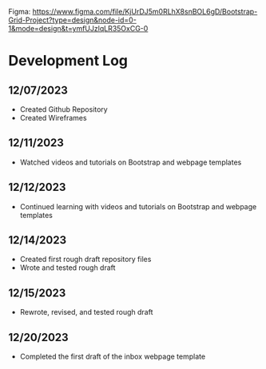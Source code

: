 Figma: https://www.figma.com/file/KjUrDJ5m0RLhX8snBOL6gD/Bootstrap-Grid-Project?type=design&node-id=0-1&mode=design&t=ymfUJzlqLR35OxCG-0


# Development Log

## 12/07/2023
- Created Github Repository
- Created Wireframes

## 12/11/2023
- Watched videos and tutorials on Bootstrap and webpage templates

## 12/12/2023
- Continued learning with videos and tutorials on Bootstrap and webpage templates

## 12/14/2023
- Created first rough draft repository files
- Wrote and tested rough draft

## 12/15/2023
- Rewrote, revised, and tested rough draft

## 12/20/2023
- Completed the first draft of the inbox webpage template